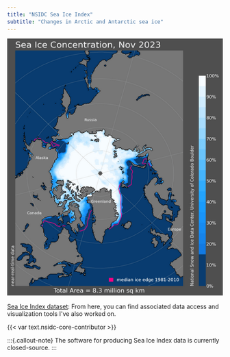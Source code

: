 ```yaml
---
title: "NSIDC Sea Ice Index"
subtitle: "Changes in Arctic and Antarctic sea ice"
---
```


![A sample data visualization from the Sea Ice Index dataset](sea-ice-concentration.png)

[Sea Ice Index dataset](https://nsidc.org/data/g02135): From here, you can
find associated data access and visualization tools I've also worked on.

{{< var text.nsidc-core-contributor >}}

:::{.callout-note}
The software for producing Sea Ice Index data is currently closed-source.
:::
